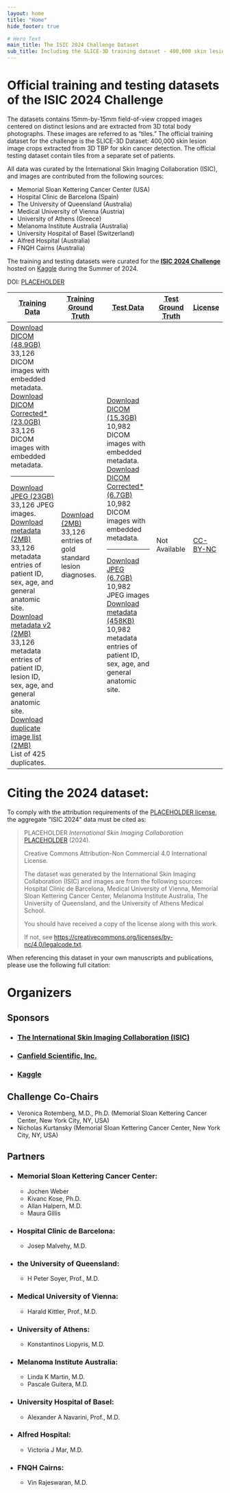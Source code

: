 ```yaml
---
layout: home
title: "Home"
hide_footer: true

# Hero Text
main_title: The ISIC 2024 Challenge Dataset
sub_title: Including the SLICE-3D training dataset - 400,000 skin lesion image crops extracted from 3D TBP for skin cancer detection
---
```


# Official training and testing datasets of the ISIC 2024 Challenge

The datasets contains 15mm-by-15mm field-of-view cropped images centered on distinct lesions and are extracted from 3D total body photographs. These images are referred to as “tiles.” The official training dataset for the challenge is the SLICE-3D Dataset: 400,000 skin lesion image crops extracted from 3D TBP for skin cancer detection. The official testing dataset contain tiles from a separate set of patients.

All data was curated by the International Skin Imaging Collaboration (ISIC), and images are contributed from the following sources:
+ Memorial Sloan Kettering Cancer Center (USA)
+ Hospital Clinic de Barcelona (Spain)
+ The University of Queensland (Australia)
+ Medical University of Vienna (Austria)
+ University of Athens (Greece)
+ Melanoma Institute Australia (Australia)
+ University Hospital of Basel (Switzerland)
+ Alfred Hospital (Australia)
+ FNQH Cairns (Australia)

The training and testing datasets were curated for the **[ISIC 2024 Challenge]([https://www.kaggle.com](https://www.kaggle.com/competitions/isic-2024-challenge))** hosted on [Kaggle](https://www.kaggle.com/) during the Summer of 2024.

DOI: [PLACEHOLDER](PLACEHOLDER)

<div class="overflow-x-auto">
<table class="table table-zebra table-fixed w-full">
  <thead>
  <tr>
    <th><abbr title="Training Data">Training Data</abbr></th>
    <th><abbr title="Training Ground Truth Data">Training Ground
      Truth</abbr></th>
    <th><abbr title="Test Data">Test Data</abbr></th>
    <th><abbr title="Test Ground Truth Data">Test Ground
      Truth</abbr></th>
    <th><abbr title="License">License</abbr></th>
  </tr>
  </thead>
  <tbody>
  <tr>
    <td>
      <a class="track-outbound" href="https://isic-challenge-data.s3.amazonaws.com/2020/ISIC_2020_Training_Dicom.zip">Download DICOM (48.9GB)</a>
      <br>
      33,126 DICOM images with embedded metadata.
      <br>
      <a href="https://isic-challenge-data.s3.amazonaws.com/2020/ISIC_2020_Train_DICOM_corrected.zip">
        Download DICOM Corrected* (23.0GB)
      </a>
      <br>
      33,126 DICOM images with embedded metadata.
      <br>
      <hr>
      <a class="track-outbound" href="https://isic-challenge-data.s3.amazonaws.com/2020/ISIC_2020_Training_JPEG.zip">Download JPEG (23GB)</a>
      <br>
      33,126 JPEG images.
      <br>
      <a class="track-outbound" href="https://isic-challenge-data.s3.amazonaws.com/2020/ISIC_2020_Training_GroundTruth.csv">Download metadata (2MB)</a>
      <br>
      33,126 metadata entries of patient ID, sex, age, and general anatomic site.
      <br>
      <a class="track-outbound" href="https://isic-challenge-data.s3.amazonaws.com/2020/ISIC_2020_Training_GroundTruth_v2.csv">Download metadata v2 (2MB)</a>
      <br>
      33,126 metadata entries of patient ID, lesion ID, sex, age, and general anatomic site.
      <br>
      <a class="track-outbound" href="https://isic-challenge-data.s3.amazonaws.com/2020/ISIC_2020_Training_Duplicates.csv">Download duplicate image list (2MB)</a>
      <br>
      List of 425 duplicates.
    </td>
    <td><a class="track-outbound" href=
        "https://isic-challenge-data.s3.amazonaws.com/2020/ISIC_2020_Training_GroundTruth.csv">
      Download (2MB)</a><br>
      33,126 entries of gold standard lesion diagnoses.
    </td>
    <td>
      <a class="track-outbound" href="https://isic-challenge-data.s3.amazonaws.com/2020/ISIC_2020_Test_Dicom.zip">Download DICOM (15.3GB)</a>
      <br>
      10,982 DICOM images with embedded metadata.
      <br>
      <a href="https://isic-challenge-data.s3.amazonaws.com/2020/ISIC_2020_Test_DICOM_corrected.zip">
        Download DICOM Corrected* (6.7GB)
      </a>
      <br>
      10,982 DICOM images with embedded metadata.
      <br>
      <hr>
      <a class="track-outbound" href="https://isic-challenge-data.s3.amazonaws.com/2020/ISIC_2020_Test_JPEG.zip">Download JPEG (6.7GB)</a>
      <br>
      10,982 JPEG images
      <br>
      <a class="track-outbound" href="https://isic-challenge-data.s3.amazonaws.com/2020/ISIC_2020_Test_Metadata.csv">Download metadata (458KB)</a>
      <br>
      10,982 metadata entries of patient ID, sex, age, and general anatomic site.
    </td>
    <td>
      Not Available
    </td>
    <td>
      <a target="_blank" rel="noopener" href=
          "https://creativecommons.org/licenses/by-nc/4.0/">CC-BY-NC</a>
    </td>
  </tr>
  </tbody>
</table>
</div>


# Citing the 2024 dataset:

To comply with the attribution requirements of the [PLACEHOLDER license](https://creativecommons.org/licenses/), the aggregate "ISIC 2024" data must be cited as:

<blockquote>
  <p>PLACEHOLDER <i>International Skin Imaging Collaboration</i> <a href="#" rel="noopener" target="_blank">PLACEHOLDER</a>
  (2024).</p>


  <p>Creative Commons Attribution-Non Commercial 4.0 International License.</p>

  <p>The dataset was generated by the International Skin Imaging Collaboration (ISIC)
    and images are from the following sources: Hospital Clínic de Barcelona,
    Medical University of Vienna, Memorial Sloan Kettering Cancer Center,
    Melanoma Institute Australia, The University of Queensland, and the
    University of Athens Medical School.</p>

  <p>You should have received a copy of the license along with this work.</p>

  <p>If not, see <a href="https://creativecommons.org/licenses/by-nc/4.0/legalcode.txt"
                    rel="noopener" target="_blank">https://creativecommons.org/licenses/by-nc/4.0/legalcode.txt</a>.
  </p>
</blockquote>


When referencing this dataset in your own manuscripts and publications, please use the
following full citation:

<blockquote>
  <p>
  </p>
</blockquote>


# Organizers

## Sponsors
* ### [The International Skin Imaging Collaboration (ISIC)](https://www.isic-archive.com/#!/topWithHeader/wideContentTop/main)
* ### [Canfield Scientific, Inc.](https://www.canfieldsci.com/)
* ### [Kaggle](https://www.kaggle.com/)

## Challenge Co-Chairs
- Veronica Rotemberg, M.D., Ph.D. (Memorial Sloan Kettering Cancer Center, New York City, NY, USA)
- Nicholas Kurtansky (Memorial Sloan Kettering Cancer Center, New York City, NY, USA)

## Partners

* ### Memorial Sloan Kettering Cancer Center:
    + Jochen Weber
    + Kivanc Kose, Ph.D.
    + Allan Halpern, M.D.
    + Maura Gillis

* ### Hospital Clinic de Barcelona:
    + Josep Malvehy, M.D.
      
* ### the University of Queensland:
    + H Peter Soyer, Prof., M.D.
      
* ### Medical University of Vienna:
    + Harald Kittler, Prof., M.D.
      
* ### University of Athens:
    + Konstantinos Liopyris, M.D.
      
* ### Melanoma Institute Australia:
    + Linda K Martin, M.D.
    + Pascale Guitera, M.D.
      
* ### University Hospital of Basel:
    + Alexander A Navarini, Prof., M.D.
      
* ### Alfred Hospital:
    + Victoria J Mar, M.D.
      
* ### FNQH Cairns:
    + Vin Rajeswaran, M.D.






